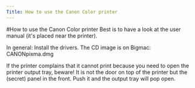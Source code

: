 ```yaml
---
Title: How to use the Canon Color printer
---
```

#How to use the Canon Color printer
Best is to have a look at the user manual (it's placed near the printer).

In general: Install the drivers. The CD image is on Bigmac: CANONpixma.dmg

If the printer complains that it cannot print because you need to open the printer output tray, beware! It is not the door on top of the printer but the (secret) panel in the front. Push it and the output tray will pop open.

